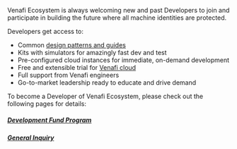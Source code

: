Venafi Ecosystem is always welcoming new and past Developers to join and participate in building the future where all machine identities are protected. <br>

Developers get access to: <br>

* Common [design patterns and guides](general-guidelines.md)
* Kits with simulators for amazingly fast dev and test
* Pre-configured cloud instances for immediate, on-demand development
* Free and extensible trial for [Venafi cloud](https://ui.venafi.cloud)
* Full support from Venafi engineers
* Go-to-market leadership ready to educate and drive demand

To become a Developer of Venafi Ecosystem, please check out the following pages for details:

##### [Development Fund Program](devfund.md)
##### [General Inquiry](general-inquiry.md)
